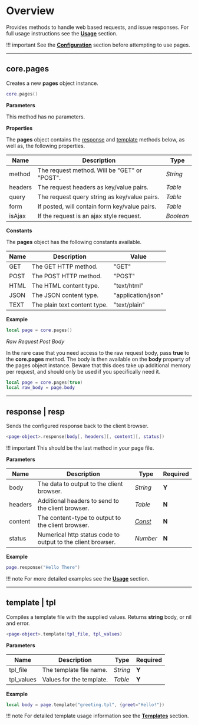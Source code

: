 # Overview

Provides methods to handle web based requests, and issue responses. For full usage instructions see the __[Usage](/pages-guide/usage/)__ section.

!!! important
    See the __[Configuration](/pages-guide/config/)__ section before attempting to use pages.

---

## core.pages

Creates a new __pages__ object instance.

```lua
core.pages()
```

__Parameters__

This method has no parameters.

__Properties__

The __pages__ object contains the [response]() and [template]() methods below, as well as, the following properties.

|Name|Description|Type|
|----|-----------|----|
|method|The request method. Will be "GET" or "POST".|_String_|
|headers|The request headers as key/value pairs.|_Table_|
|query|The request query string as key/value pairs.|_Table_|
|form|If posted, will contain form key/value pairs.|_Table_|
|isAjax|If the request is an ajax style request.|_Boolean_|

__Constants__

The __pages__ object has the following constants available.

|Name|Description|Value|
|----|-----------|----|
|GET|The GET HTTP method.|"GET"|
|POST|The POST HTTP method.|"POST"|
|HTML|The HTML content type.|"text/html"|
|JSON|The JSON content type.|"application/json"|
|TEXT|The plain text content type.|"text/plain"|

__Example__

```lua
local page = core.pages()
```

_Raw Request Post Body_

In the rare case that you need access to the raw request body, pass __true__ to the __core.pages__ method. The body is then available on the __body__ property of the pages object instance. Beware that this does take up additional memory per request, and should only be used if you specifically need it.

```lua
local page = core.pages(true)
local raw_body = page.body
```

---

## response | resp

Sends the configured response back to the client browser. 

```lua
<page-object>.response(body[, headers][, content][, status])
```

!!! important
    This should be the last method in your page file.

__Parameters__

|Name|Description|Type|Required|
|----|-----------|----|--------|
|body|The data to output to the client browser.|_String_|__Y__|
|headers|Additional headers to send to the client browser.|_Table_|__N__|
|content|The content-type to output to the client browser.|_[Const](#corepages)_|__N__|
|status|Numerical http status code to output to the client browser.|_Number_|__N__|

__Example__

```lua
page.response("Hello There")
```

!!! note
    For more detailed examples see the __[Usage](/pages-guide/usage/)__ section.

---

## template | tpl

Compiles a template file with the supplied values. Returns __string__ body, or nil and error.

```lua
<page-object>.template(tpl_file, tpl_values)
```

__Parameters__

|Name|Description|Type|Required|
|----|-----------|----|--------|
|tpl_file|The template file name.|_String_|__Y__|
|tpl_values|Values for the template.|_Table_|__Y__|

__Example__

```lua
local body = page.template("greeting.tpl", {greet="Hello!"})
```

!!! note
    For detailed template usage information see the __[Templates](/pages-guide/templates/)__ section.
